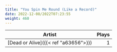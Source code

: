 ```yaml
---
title: "You Spin Me Round (Like a Record)"
date: 2022-12-08/2022T07:23:55
weight: 460
---
```




 Artist | Plays 
----- | -----:
[Dead or Alive]({{< ref "a63656">}}) | 1
